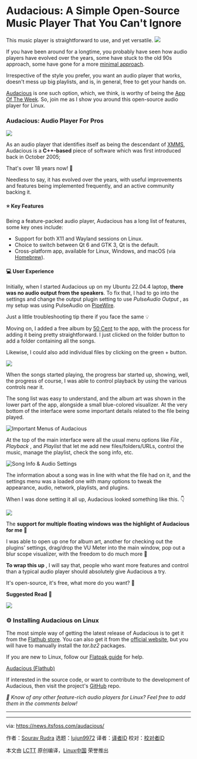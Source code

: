[#]: subject: "Audacious: A Simple Open-Source Music Player That You Can't Ignore"
[#]: via: "https://news.itsfoss.com/audacious/"
[#]: author: "Sourav Rudra https://news.itsfoss.com/author/sourav/"
[#]: collector: "lujun9972/lctt-scripts-1705972010"
[#]: translator: " "
[#]: reviewer: " "
[#]: publisher: " "
[#]: url: " "

Audacious: A Simple Open-Source Music Player That You Can't Ignore
======
This music player is straightforward to use, and yet versatile.
[![][1]][2]

If you have been around for a longtime, you probably have seen how audio players have evolved over the years, some have stuck to the old 90s approach, some have gone for a more [minimal approach][3].

Irrespective of the style you prefer, you want an audio player that works, doesn't mess up big playlists, and is, in general, free to get your hands on.

[Audacious][4] is one such option, which, we think, is worthy of being the [App Of The Week][5]. So, join me as I show you around this open-source audio player for Linux.

### Audacious: Audio Player For Pros

![][6]

As an audio player that identifies itself as being the descendant of [XMMS][7], Audacious is a **C++-based** piece of software which was first introduced back in October 2005;

That's over 18 years now! 🤯

Needless to say, it has evolved over the years, with useful improvements and features being implemented frequently, and an active community backing it.

#### ⭐ Key Features

Being a feature-packed audio player, Audacious has a long list of features, some key ones include:

  * Support for both X11 and Wayland sessions on Linux.
  * Choice to switch between Qt 6 and GTK 3, Qt is the default.
  * Cross-platform app, available for Linux, Windows, and macOS (via [Homebrew][8]).



#### 💻 User Experience

Initially, when I started Audacious up on my Ubuntu 22.04.4 laptop, **there was no audio output from the speakers**. To fix that, I had to go into the settings and change the output plugin setting to use _PulseAudio Output_ , as my setup was using PulseAudio on [PipeWire][9].

Just a little troubleshooting tip there if you face the same 💡

Moving on, I added a free album by [50 Cent][10] to the app, with the process for adding it being pretty straightforward. I just clicked on the folder button to add a folder containing all the songs.

Likewise, I could also add individual files by clicking on the green + button.

![][11]

When the songs started playing, the progress bar started up, showing, well, the progress of course, I was able to control playback by using the various controls near it.

The song list was easy to understand, and the album art was shown in the lower part of the app, alongside a small blue-colored visualizer. At the very bottom of the interface were some important details related to the file being played.

![Important Menus of Audacious][12]

At the top of the main interface were all the usual menu options like _File_ , _Playback_ , and _Playlist_ that let me add new files/folders/URLs, control the music, manage the playlist, check the song info, etc.

![Song Info & Audio Settings][13]

The information about a song was in line with what the file had on it, and the settings menu was a loaded one with many options to tweak the appearance, audio, network, playlists, and plugins.

When I was done setting it all up, Audacious looked something like this. 👇

![][14]

The **support for multiple floating windows was the highlight of Audacious for me** 🤩

I was able to open up one for album art, another for checking out the plugins' settings, drag/drop the VU Meter into the main window, pop out a blur scope visualizer, with the freedom to do much more 🤯

**To wrap this up** , I will say that, people who want more features and control than a typical audio player should absolutely give Audacious a try.

It's open-source, it's free, what more do you want? 🤔

**Suggested Read** 📖

![][15]

### ⚙️ Installing Audacious on Linux

The most simple way of getting the latest release of Audacious is to get it from the [Flathub store][16]. You can also get it from the [official website][17], but you will have to manually install the _tar.bz2_ packages.

If you are new to Linux, follow our [Flatpak guide][18] for help.

[Audacious (Flathub)][16]

If interested in the source code, or want to contribute to the development of Audacious, then visit the project's [GitHub][19] repo.

_💬 Know of any other feature-rich audio players for Linux? Feel free to add them in the comments below!_

* * *

--------------------------------------------------------------------------------

via: https://news.itsfoss.com/audacious/

作者：[Sourav Rudra][a]
选题：[lujun9972][b]
译者：[译者ID](https://github.com/译者ID)
校对：[校对者ID](https://github.com/校对者ID)

本文由 [LCTT](https://github.com/LCTT/TranslateProject) 原创编译，[Linux中国](https://linux.cn/) 荣誉推出

[a]: https://news.itsfoss.com/author/sourav/
[b]: https://github.com/lujun9972
[1]: https://news.itsfoss.com/assets/images/pikapods-banner-v3.webp
[2]: https://www.pikapods.com/?utm_campaign=banner-2024-05&utm_source=itsfoss
[3]: https://news.itsfoss.com/decibels/
[4]: https://audacious-media-player.org/
[5]: https://news.itsfoss.com/tag/app-of-the-week/
[6]: https://news.itsfoss.com/content/images/2024/08/Audacious_a.png
[7]: https://en.wikipedia.org/wiki/XMMS
[8]: https://brew.sh/
[9]: https://pipewire.org/
[10]: https://en.wikipedia.org/wiki/50_Cent
[11]: https://news.itsfoss.com/content/images/2024/08/Audacious_b.png
[12]: https://news.itsfoss.com/content/images/2024/08/Audacious_c.png
[13]: https://news.itsfoss.com/content/images/2024/08/Audacious_f.png
[14]: https://news.itsfoss.com/content/images/2024/08/Audacious_h.png
[15]: https://news.itsfoss.com/content/images/size/w256h256/2022/08/android-chrome-192x192.png
[16]: https://flathub.org/apps/org.atheme.audacious
[17]: https://audacious-media-player.org/download
[18]: https://itsfoss.com/flatpak-guide/
[19]: https://github.com/audacious-media-player/audacious
